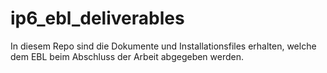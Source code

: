 # ip6_ebl_deliverables
In diesem Repo sind die Dokumente und Installationsfiles erhalten, welche dem EBL beim Abschluss der Arbeit abgegeben werden.

